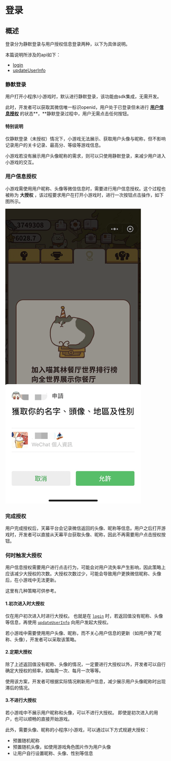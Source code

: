 # 登录

## 概述

登录分为静默登录与用户授权信息登录两种，以下为具体说明。‌

本篇说明所涉及的api‌如下：

* ​[login](https://skysriver.gitbook.io/skysriver/ji-shu-zhi-nan/deng-lu/shi-yong-login-huo-qu-deng-lu-yong-hu-xin-xi)​
* ​[updateUserInfo](https://skysriver.gitbook.io/skysriver/ji-shu-zhi-nan/deng-lu/cong-wei-xin-huo-qu-yong-hu-xin-xi)​

### 静默登录

用户打开小程序/小游戏时，默认进行静默登录，该功能由sdk集成，无需开发。‌

此时，开发者可以获取其微信唯一标识openid，用户处于已登录但未进行 [**用户信息授权**](../../../selling/dev-guide/login/#yong-hu-xin-xi-shou-quan) 的状态**，**静默登录过程中，用户无需点击任何按钮。‌

#### **特别说明**

仅静默登录（未授权）情况下，小游戏无法展示、获取用户头像与昵称，但不影响记录用户的关卡记录、最高分、等级等游戏信息。‌

小游戏若没有展示用户头像昵称的需求，则可以只使用静默登录，来减少用户进入小游戏的交互。‌

### 用户信息授权

‌小游戏需使用用户昵称、头像等微信信息时，需要进行用户信息授权。‌这个过程也被称为 **大授权** ，该过程要求用户在打开小游戏时，进行一次按钮点击操作，如下图所示。

![](../../../.gitbook/assets/image%20%2852%29.png)

### **完成授权** <a id="wan-cheng-shou-quan"></a>

用户完成授权后，天幕平台会记录微信返回的头像、昵称等信息。‌用户之后打开游戏时，开发者可以直接从天幕平台获取头像、昵称，因此不再需要用户点击授权按钮。‌



### **何时触发大授权** <a id="he-shi-chu-fa-da-shou-quan"></a>

用户信息授权需要用户进行点击行为，可能会对用户流失率产生影响，因此策略上应该减少大授权的次数。大授权次数过少，可能会导致用户更换微信昵称、头像后，在小游戏中无法更新。‌

这里有几种策略可供参考。‌

#### **1.初次进入时大授权** <a id="chu-ci-jin-ru-shi-da-shou-quan"></a>

仅在用户初次进入时进行大授权。 也就是在 [`login`](https://skysriver.gitbook.io/skysriver/ji-shu-zhi-nan/deng-lu/cong-wei-xin-huo-qu-yong-hu-xin-xi) 时，若返回值没有昵称、头像等信息，再使用 [`updateUserInfo`](https://skysriver.gitbook.io/skysriver/ji-shu-zhi-nan/deng-lu/cong-wei-xin-huo-qu-yong-hu-xin-xi) 向用户发起大授权。‌

若小游戏中需要使用用户头像、昵称，而不关心用户信息的更新（如用户换了昵称、头像），开发者可以采取该策略。‌

#### **2.定期大授权** <a id="ding-qi-da-shou-quan"></a>

除了上述返回值没有昵称、头像的情况，一定要进行大授权以外，开发者可以自行确定大授权的频率，如每周一次、每月一次等等。‌

使用该方案，开发者可根据实际情况刷新用户信息，减少展示用户头像昵称时出现滞后的情况。‌

#### **3.不进行大授权** <a id="bu-jin-hang-da-shou-quan"></a>

若小游戏中不展示用户昵称和头像，可以不进行大授权。 即使是初次进入的用户，也可以顺畅的直接开始游戏。‌

此外，需要头像、昵称的小程序/小游戏，可以通过以下方式规避大授权：‌

* 预置随机昵称
* 预置随机头像，如使用游戏角色图片作为用户头像
* 让用户自行设置昵称、头像、性别等信息




